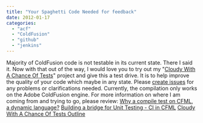 ```yaml
---
title: "Your Spaghetti Code Needed for feedback"
date: 2012-01-17
categories: 
  - "acf"
  - "ColdFusion"
  - "github"
  - "jenkins"
---
```


Majority of ColdFusion code is not testable in its current state. There I said it. Now with that out of the way, I would love you to try out my "[Cloudy With A Chance Of Tests](https://github.com/mhenke/Cloudy-With-A-Chance-Of-Tests)" project and give this a test drive. It is to help improve the quality of your code which maybe in any state. Please [create issues](https://github.com/mhenke/Cloudy-With-A-Chance-Of-Tests/issues) for any problems or clarifications needed. Currently, the compilation only works on the Adobe ColdFusion engine. For more information on where I am coming from and trying to go, please review: [Why a compile test on CFML, a dynamic language?](http://mikehenke.com/why-a-compile-test-on-cfml-a-dynamic-language) [Building a bridge for Unit Testing - CI in CFML](http://mikehenke.com/building-a-bridge-for-unit-testing-ci-in-cfml) [Cloudy With A Chance Of Tests Outline](https://docs.google.com/document/d/1biLTSfLfZxdwLI78Jo2lID_w-pKAqnR63csfu8mT9EA/edit)
